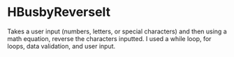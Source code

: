 # HBusbyReverseIt



Takes a user input (numbers, letters, or special characters) and then using a math equation, reverse the characters inputted. I used a while loop, for loops, data validation, and user input.
